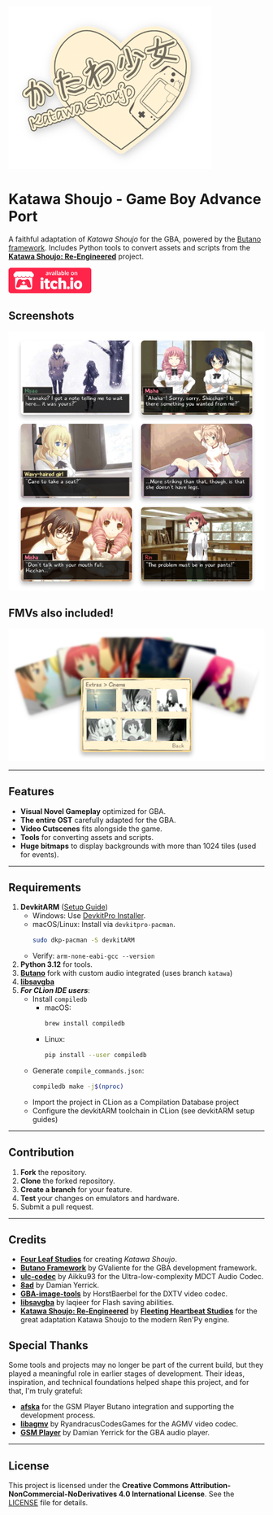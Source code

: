 ![Katawa Shoujo - Game Boy Advance Port](site/github-logo.png)

# Katawa Shoujo - Game Boy Advance Port

A faithful adaptation of *Katawa Shoujo* for the GBA, powered by
the [Butano framework](https://github.com/GValiente/butano). Includes Python tools to convert assets and scripts from
the **[Katawa Shoujo: Re-Engineered](https://github.com/fleetingheart/ksre)** project.

[<img src="site/github-itchio-button.svg" alt="Itch.io Link" height="50" target="blank">](https://neparij.itch.io/katawa-shoujo-gba)

## Screenshots

![Screenshots](site/github-screenshots.png)

## FMVs also included!

![FMVs](site/github-fmvs.png)

---

## Features

- **Visual Novel Gameplay** optimized for GBA.
- **The entire OST** carefully adapted for the GBA.
- **Video Cutscenes** fits alongside the game.
- **Tools** for converting assets and scripts.
- **Huge bitmaps** to display backgrounds with more than 1024 tiles (used for events).

---

## Requirements

1. **DevkitARM** ([Setup Guide](https://devkitpro.org/wiki/Getting_Started))
    - Windows: Use [DevkitPro Installer](https://github.com/devkitPro/installer/releases/latest).
    - macOS/Linux: Install via `devkitpro-pacman`.
      ```bash
      sudo dkp-pacman -S devkitARM
      ```
    - Verify: `arm-none-eabi-gcc --version`
2. **Python 3.12** for tools.
3. **[Butano](https://github.com/neparij/butano/tree/katawa)**
   fork with custom audio integrated (uses branch `katawa`)
4. **[libsavgba](https://github.com/laqieer/libsavgba)**
5. ***For CLion IDE users***:
    - Install `compiledb`
        - macOS:
          ```bash
          brew install compiledb
          ```
        - Linux:
          ```bash
          pip install --user compiledb
          ```
    - Generate `compile_commands.json`:
      ```bash
      compiledb make -j$(nproc)
      ```
    - Import the project in CLion as a Compilation Database project
    - Configure the devkitARM toolchain in CLion (see devkitARM setup guides)

---

## Contribution

1. **Fork** the repository.
2. **Clone** the forked repository.
3. **Create a branch** for your feature.
4. **Test** your changes on emulators and hardware.
5. Submit a pull request.

---

## Credits

- **[Four Leaf Studios](https://www.katawa-shoujo.com)** for creating *Katawa Shoujo*.
- **[Butano Framework](https://github.com/GValiente/butano)** by GValiente for the GBA development framework.
- **[ulc-codec](https://github.com/Aikku93/ulc-codec)** by Aikku93 for the Ultra-low-complexity MDCT Audio Codec.
- **[8ad](https://pineight.com/gba/#8ad)** by Damian Yerrick.
- **[GBA-image-tools](https://github.com/HorstBaerbel/GBA-image-tools)** by HorstBaerbel for the DXTV video codec.
- **[libsavgba](https://github.com/laqieer/libsavgba)** by laqieer for Flash saving abilities.
- **[Katawa Shoujo: Re-Engineered](https://codeberg.org/fhs/katawa-shoujo-re-engineered)** by
  **[Fleeting Heartbeat Studios](https://www.fhs.sh/)** for the great adaptation Katawa Shoujo to the modern Ren'Py
  engine.

## Special Thanks

Some tools and projects may no longer be part of the current build, but they played a meaningful role in earlier stages of development. Their ideas, inspiration, and technical foundations helped shape this project, and for that, I'm truly grateful:

- **[afska](https://github.com/afska)** for the GSM Player Butano integration and supporting the development process.
- **[libagmv](https://github.com/RyandracusCodesGames/libagmv)** by RyandracusCodesGames for the AGMV video codec.
- **[GSM Player](https://github.com/pinobatch/gsmplayer-gba)** by Damian Yerrick for the GBA audio player.

---

## License

This project is licensed under the
**Creative Commons Attribution-NonCommercial-NoDerivatives 4.0 International License**.
See the [LICENSE](LICENSE.md) file for details.

